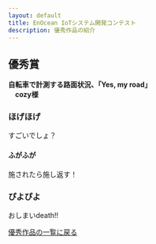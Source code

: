 ```yaml
---
layout: default
title: EnOcean IoTシステム開発コンテスト
description: 優秀作品の紹介
---
```


## 優秀賞

**自転車で計測する路面状況、「Yes, my road」**  
　**cozy様**

<!-- この行以降を自由に編集してください！ -->

### ほげほげ

すごいでしょ？

#### ふがふが

施されたら施し返す！

### ぴよぴよ

おしまいdeath!!


<!-- 以下の行は残してください！ -->
[優秀作品の一覧に戻る](index)

